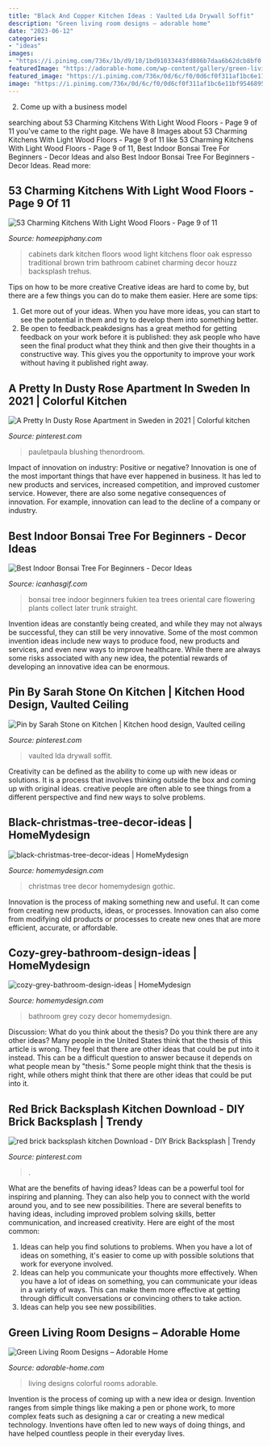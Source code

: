 ```yaml
---
title: "Black And Copper Kitchen Ideas : Vaulted Lda Drywall Soffit"
description: "Green living room designs – adorable home"
date: "2023-06-12"
categories:
- "ideas"
images:
- "https://i.pinimg.com/736x/1b/d9/10/1bd91033443fd806b7daa6b62dcb8bf0.jpg"
featuredImage: "https://adorable-home.com/wp-content/gallery/green-living-room-designs/green-living-room-designs-12.jpg"
featured_image: "https://i.pinimg.com/736x/0d/6c/f0/0d6cf0f311af1bc6e11bf9546895147e.jpg"
image: "https://i.pinimg.com/736x/0d/6c/f0/0d6cf0f311af1bc6e11bf9546895147e.jpg"
---
```



2. Come up with a business model

	

		
searching about 53 Charming Kitchens With Light Wood Floors - Page 9 of 11 you've came to the right page. We have 8 Images about 53 Charming Kitchens With Light Wood Floors - Page 9 of 11 like 53 Charming Kitchens With Light Wood Floors - Page 9 of 11, Best Indoor Bonsai Tree For Beginners - Decor Ideas and also Best Indoor Bonsai Tree For Beginners - Decor Ideas. Read more:
		
    
## 53 Charming Kitchens With Light Wood Floors - Page 9 Of 11

<img loading=lazy src="https://homeepiphany.com/wp-content/uploads/2015/08/53-Charming-Kitchens-With-Light-Wood-Floors-42.jpg" onerror="this.onerror=null;this.src='https://tse3.mm.bing.net/th?id=OIP.0soiLyj7hQEOChF03sz1uAHaKP&amp;pid=15.1';" alt="53 Charming Kitchens With Light Wood Floors - Page 9 of 11">

_Source: homeepiphany.com_

>cabinets dark kitchen floors wood light kitchens floor oak espresso traditional brown trim bathroom cabinet charming decor houzz backsplash trehus. 

	

Tips on how to be more creative
Creative ideas are hard to come by, but there are a few things you can do to make them easier. Here are some tips: 
1. Get more out of your ideas. When you have more ideas, you can start to see the potential in them and try to develop them into something better. 
2. Be open to feedback.peakdesigns has a great method for getting feedback on your work before it is published: they ask people who have seen the final product what they think and then give their thoughts in a constructive way. This gives you the opportunity to improve your work without having it published right away.

    
## A Pretty In Dusty Rose Apartment In Sweden In 2021 | Colorful Kitchen

<img loading=lazy src="https://i.pinimg.com/736x/be/15/5d/be155d7ea454ef53d9ce5e3f89583543.jpg" onerror="this.onerror=null;this.src='https://tse1.mm.bing.net/th?id=OIP.HKtH3WtiIZqoM5Nc13r3VAHaJ3&amp;pid=15.1';" alt="A Pretty In Dusty Rose Apartment in Sweden in 2021 | Colorful kitchen">

_Source: pinterest.com_

>pauletpaula blushing thenordroom. 

	

Impact of innovation on industry: Positive or negative?
Innovation is one of the most important things that have ever happened in business. It has led to new products and services, increased competition, and improved customer service. However, there are also some negative consequences of innovation. For example, innovation can lead to the decline of a company or industry.

    
## Best Indoor Bonsai Tree For Beginners - Decor Ideas

<img loading=lazy src="https://www.icanhasgif.com/wp-content/uploads/2017/04/best-indoor-bonsai-tree-for-beginners.jpg" onerror="this.onerror=null;this.src='https://tse4.mm.bing.net/th?id=OIP.wI8g2XTycWSe3yee-zZr5wHaJ4&amp;pid=15.1';" alt="Best Indoor Bonsai Tree For Beginners - Decor Ideas">

_Source: icanhasgif.com_

>bonsai tree indoor beginners fukien tea trees oriental care flowering plants collect later trunk straight. 

	

Invention ideas are constantly being created, and while they may not always be successful, they can still be very innovative. Some of the most common invention ideas include new ways to produce food, new products and services, and even new ways to improve healthcare. While there are always some risks associated with any new idea, the potential rewards of developing an innovative idea can be enormous.

    
## Pin By Sarah Stone On Kitchen | Kitchen Hood Design, Vaulted Ceiling

<img loading=lazy src="https://i.pinimg.com/736x/1b/d9/10/1bd91033443fd806b7daa6b62dcb8bf0.jpg" onerror="this.onerror=null;this.src='https://tse2.mm.bing.net/th?id=OIP.PBvlmYo42XJkl_xx5ARGawAAAA&amp;pid=15.1';" alt="Pin by Sarah Stone on Kitchen | Kitchen hood design, Vaulted ceiling">

_Source: pinterest.com_

>vaulted lda drywall soffit. 

	

Creativity can be defined as the ability to come up with new ideas or solutions. It is a process that involves thinking outside the box and coming up with original ideas. creative people are often able to see things from a different perspective and find new ways to solve problems.

    
## Black-christmas-tree-decor-ideas | HomeMydesign

<img loading=lazy src="https://homemydesign.com/wp-content/uploads/2016/11/black-christmas-tree-decor-ideas.jpg" onerror="this.onerror=null;this.src='https://tse1.mm.bing.net/th?id=OIP.PV4TFXug1fL0w3KHKeKXHAHaPP&amp;pid=15.1';" alt="black-christmas-tree-decor-ideas | HomeMydesign">

_Source: homemydesign.com_

>christmas tree decor homemydesign gothic. 

	

Innovation is the process of making something new and useful. It can come from creating new products, ideas, or processes. Innovation can also come from modifying old products or processes to create new ones that are more efficient, accurate, or affordable.

    
## Cozy-grey-bathroom-design-ideas | HomeMydesign

<img loading=lazy src="https://homemydesign.com/wp-content/uploads/2019/10/cozy-grey-bathroom-design-ideas.jpg" onerror="this.onerror=null;this.src='https://tse3.mm.bing.net/th?id=OIP.KSWVINzlZSqwQDKIyw-q8QHaLP&amp;pid=15.1';" alt="cozy-grey-bathroom-design-ideas | HomeMydesign">

_Source: homemydesign.com_

>bathroom grey cozy decor homemydesign. 

	

Discussion: What do you think about the thesis? Do you think there are any other ideas?
Many people in the United States think that the thesis of this article is wrong. They feel that there are other ideas that could be put into it instead. This can be a difficult question to answer because it depends on what people mean by "thesis." Some people might think that the thesis is right, while others might think that there are other ideas that could be put into it.

    
## Red Brick Backsplash Kitchen Download - DIY Brick Backsplash | Trendy

<img loading=lazy src="https://i.pinimg.com/736x/0d/6c/f0/0d6cf0f311af1bc6e11bf9546895147e.jpg" onerror="this.onerror=null;this.src='https://tse3.mm.bing.net/th?id=OIP.o2Vm9-MCMfJQ58qtExH4igHaJ8&amp;pid=15.1';" alt="red brick backsplash kitchen Download - DIY Brick Backsplash | Trendy">

_Source: pinterest.com_

>. 

	

What are the benefits of having ideas?
Ideas can be a powerful tool for inspiring and planning. They can also help you to connect with the world around you, and to see new possibilities. There are several benefits to having ideas, including improved problem solving skills, better communication, and increased creativity. Here are eight of the most common: 
1. Ideas can help you find solutions to problems. When you have a lot of ideas on something, it's easier to come up with possible solutions that work for everyone involved.
2. Ideas can help you communicate your thoughts more effectively. When you have a lot of ideas on something, you can communicate your ideas in a variety of ways. This can make them more effective at getting through difficult conversations or convincing others to take action. 
3. Ideas can help you see new possibilities.

    
## Green Living Room Designs – Adorable Home

<img loading=lazy src="https://adorable-home.com/wp-content/gallery/green-living-room-designs/green-living-room-designs-12.jpg" onerror="this.onerror=null;this.src='https://tse3.mm.bing.net/th?id=OIP.CV4Zmb184AaU4BKzGeZ0vgHaJ3&amp;pid=15.1';" alt="Green Living Room Designs – Adorable Home">

_Source: adorable-home.com_

>living designs colorful rooms adorable. 

	

Invention is the process of coming up with a new idea or design. Invention ranges from simple things like making a pen or phone work, to more complex feats such as designing a car or creating a new medical technology. Inventions have often led to new ways of doing things, and have helped countless people in their everyday lives.


